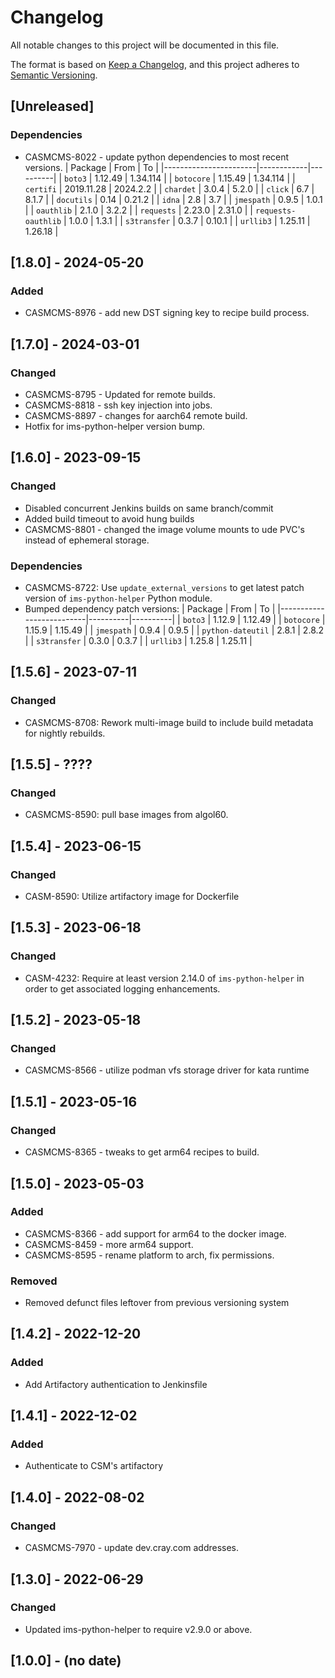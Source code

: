 # Changelog

All notable changes to this project will be documented in this file.

The format is based on [Keep a Changelog](https://keepachangelog.com/en/1.0.0/),
and this project adheres to [Semantic Versioning](https://semver.org/spec/v2.0.0.html).

## [Unreleased]

### Dependencies
- CASMCMS-8022 - update python dependencies to most recent versions. 
| Package               | From       | To       |
|-----------------------|------------|----------|
| `boto3`               | 1.12.49    | 1.34.114 |
| `botocore`            | 1.15.49    | 1.34.114 |
| `certifi`             | 2019.11.28 | 2024.2.2 |
| `chardet`             | 3.0.4      | 5.2.0    |
| `click`               | 6.7        | 8.1.7    |
| `docutils`            | 0.14       | 0.21.2   |
| `idna`                | 2.8        | 3.7      |
| `jmespath`            | 0.9.5      | 1.0.1    |
| `oauthlib`            | 2.1.0      | 3.2.2    |
| `requests`            | 2.23.0     | 2.31.0   |
| `requests-oauthlib`   | 1.0.0      | 1.3.1    |
| `s3transfer`          | 0.3.7      | 0.10.1   |
| `urllib3`             | 1.25.11    | 1.26.18  |

## [1.8.0] - 2024-05-20
### Added
- CASMCMS-8976 - add new DST signing key to recipe build process.

## [1.7.0] - 2024-03-01
### Changed
- CASMCMS-8795 - Updated for remote builds.
- CASMCMS-8818 - ssh key injection into jobs.
- CASMCMS-8897 - changes for aarch64 remote build.
- Hotfix for ims-python-helper version bump.

## [1.6.0] - 2023-09-15
### Changed
- Disabled concurrent Jenkins builds on same branch/commit
- Added build timeout to avoid hung builds
- CASMCMS-8801 - changed the image volume mounts to ude PVC's instead of ephemeral storage.

### Dependencies
- CASMCMS-8722: Use `update_external_versions` to get latest patch version of `ims-python-helper` Python module.
- Bumped dependency patch versions:
| Package                  | From     | To       |
|--------------------------|----------|----------|
| `boto3`                  | 1.12.9   | 1.12.49  |
| `botocore`               | 1.15.9   | 1.15.49  |
| `jmespath`               | 0.9.4    | 0.9.5    |
| `python-dateutil`        | 2.8.1    | 2.8.2    |
| `s3transfer`             | 0.3.0    | 0.3.7    |
| `urllib3`                | 1.25.8   | 1.25.11  |

## [1.5.6] - 2023-07-11
### Changed
- CASMCMS-8708: Rework multi-image build to include build metadata for nightly rebuilds.

## [1.5.5] - ????
### Changed
- CASMCMS-8590: pull base images from algol60.

## [1.5.4] - 2023-06-15
### Changed
- CASM-8590: Utilize artifactory image for Dockerfile 

## [1.5.3] - 2023-06-18
### Changed
- CASM-4232: Require at least version 2.14.0 of `ims-python-helper` in order to get associated logging enhancements.

## [1.5.2] - 2023-05-18
### Changed
- CASMCMS-8566 - utilize podman vfs storage driver for kata runtime

## [1.5.1] - 2023-05-16
### Changed
- CASMCMS-8365 - tweaks to get arm64 recipes to build.

## [1.5.0] - 2023-05-03
### Added
- CASMCMS-8366 - add support for arm64 to the docker image.
- CASMCMS-8459 - more arm64 support.
- CASMCMS-8595 - rename platform to arch, fix permissions.

### Removed
- Removed defunct files leftover from previous versioning system

## [1.4.2] - 2022-12-20
### Added
- Add Artifactory authentication to Jenkinsfile

## [1.4.1] - 2022-12-02
### Added
- Authenticate to CSM's artifactory

## [1.4.0] - 2022-08-02
### Changed
- CASMCMS-7970 - update dev.cray.com addresses.

## [1.3.0] - 2022-06-29
### Changed
- Updated ims-python-helper to require v2.9.0 or above.

## [1.0.0] - (no date)
